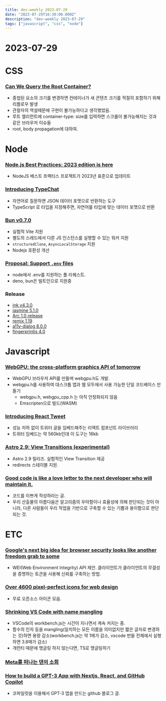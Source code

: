 ```yaml
---
title: dev-weekly 2023-07-29
date: "2023-07-29T16:30:00.000Z"
description: "dev-weekly 2023-07-29"
tags: ["javascript", "css", "node"]
---
```

# 2023-07-29

# CSS

### **[Can We Query the Root Container?](https://www.oddbird.net/2023/07/05/contain-root/)**

- 중첩된 요소의 크기를 변경하면 컨테이너가 새 콘텐츠 크기를 적절히 포함하기 위해 리플로우 발생
- 관찰자의 역설때문에 구현이 불가능하다고 생각했었음.
- 루트 엘리먼트에 container-type: size를 입력하면 스크롤이 불가능해지는 것과 같은 브라우저 이슈들
- root, body propagation에 대하여.

# Node

### **[Node.js Best Practices: 2023 edition is here](https://github.com/goldbergyoni/nodebestpractices)**

- NodeJS 베스트 프랙티스 프로젝트가 2023년 표준으로 업데이트

### **[Introducing TypeChat](https://microsoft.github.io/TypeChat/blog/introducing-typechat/)**

- 자연어로 질문하면 JSON 데이터 포맷으로 반환하는 도구
- TypeScript 로 타입을 지정해주면, 자연어를 타입에 맞는 데이터 포맷으로 반환

### **[Bun v0.7.0](https://bun.sh/blog/bun-v0.7.0)**

- 실험적 Vite 지원
- 별도의 스레드에서 다른 JS 인스턴스를 실행할 수 있는 워커 지원
- `structuredClone`, `AsyncLocalStorage` 지원
- Nodejs 호환성 개선

### **[Proposal: Support `.env` files](https://github.com/orgs/nodejs/discussions/44975)**

- node에서 .env를 지원하는 풀 리퀘스트.
- deno, bun은 빌트인으로 지원중

### Release

- [ink v4.3.0](https://github.com/vadimdemedes/ink/releases/tag/v4.3.0)
- [jasmine 5.1.0](https://github.com/jasmine/jasmine/blob/main/release_notes/5.1.0.md)
- [Arc 1.0 release](https://start.arc.net/release-notes)
- [remix 1.19](https://github.com/remix-run/remix/releases/tag/remix%401.19.0)
- [a11y-dialog 8.0.0](https://github.com/KittyGiraudel/a11y-dialog/releases/tag/8.0.0)
- [fingerprintjs 4.0](https://github.com/fingerprintjs/fingerprintjs/releases/tag/v4.0.0)

# Javascript

### **[WebGPU: the cross-platform graphics API of tomorrow](https://developer.chrome.com/blog/webgpu-cross-platform/)**

- WebGPU 브라우저 API를 만들며 webgpu.h도 개발.
- webgpu.h를 사용하여 데스크톱 앱과 웹 모두에서 사용 가능한 단일 코드베이스 만들기
    - webgpu.h, webgpu_cpp.h 는 아직 안정화되지 않음
    - Emscripten으로 빌드(WASM)

### **[Introducing React Tweet](https://vercel.com/blog/introducing-react-tweet)**

- 성능 저하 없이 트위터 글을 임베드해주는 리액트 컴포넌트 라이브러리
- 트위터 임베드는 약 560kb인데 이 도구는 16kb

### **[Astro 2.9: View Transitions (experimental)](https://astro.build/blog/astro-290/)**

- Astro 2.9 릴리즈. 실험적인 View Transition 제공
- redirects 스테이블 지원.

### **[Good code is like a love letter to the next developer who will maintain it.](https://addyosmani.com/blog/good-code/)**

- 코드를 이쁘게 작성하라는 글.
- 우리 산출물의 아름다움은 알고리즘의 우아함이나 효율성에 의해 판단되는 것이 아니라, 다른 사람들이 우리 작업을 기반으로 구축할 수 있는 기쁨과 용이함으로 판단되는 것.

# ETC

### **[Google's next big idea for browser security looks like another freedom grab to some](https://www.theregister.com/2023/07/25/google_web_environment_integrity/)**

- WEI(Web Environment Integrity) API 제안. 클라이언트가 클라이언트의 무결성을 증명하는 토큰을 사용해 신뢰를 구축하는 방법.

### **[Over 4600 pixel-perfect icons for web design](https://tabler-icons.io/)**

- 무료 오픈소스 아이콘 모음.

### **[Shrinking VS Code with name mangling](https://code.visualstudio.com/blogs/2023/07/20/mangling-vscode)**

- VSCode의 workbench.js는 시간이 지나면서 계속 커지는 중.
- 함수의 인자 등을 mangling(일치하는 모든 이름을 의미없지만 짧은 글자로 변경하는 것)하면 용량 감소(workbench.js는 약 1메가 감소, vscode 번들 전체에서 실행하면 3.8메가 감소)
- 개런티 때문에 맹글링 하지 않는다면, TS로 맹글링하기

### **[Meta를 떠나는 댄의 소회](https://twitter.com/dan_abramov/status/1682029195843739649)**

### **[How to build a GPT-3 App with Nextjs, React, and GitHub Copilot](https://github.blog/2023-07-25-how-to-build-a-gpt-3-app-with-nextjs-react-and-github-copilot/)**

- 코파일럿을 이용해서 GPT-3 앱을 만드는 github 블로그 글.